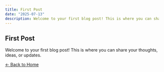 ```yaml
---
title: First Post
date: "2025-07-13"
description: Welcome to your first blog post! This is where you can share your thoughts, ideas, or updates.
---
```


## First Post

Welcome to your first blog post! This is where you can share your thoughts, ideas, or updates.

[← Back to Home](.)
